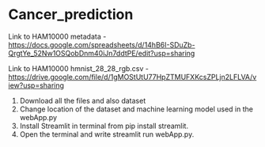 # Cancer_prediction

Link to HAM10000 metadata - https://docs.google.com/spreadsheets/d/14hB6I-SDuZb-QrgtYe_52Nw1OSQobDnm40iJn7ddtPE/edit?usp=sharing

Link to HAM10000 hmnist_28_28_rgb.csv - https://drive.google.com/file/d/1gMOStUtU77HpZTMUFXKcsZPLjn2LFLVA/view?usp=sharing

1. Download all the files and also dataset
2. Change location of the dataset and machine learning model used in the webApp.py
3. Install Streamlit in terminal from pip install streamlit.
4. Open the terminal and write streamlit run webApp.py.


